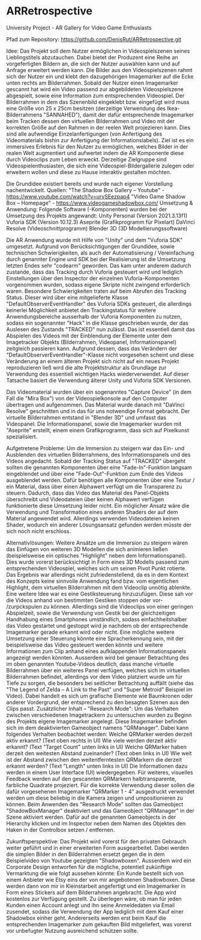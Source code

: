 # ARRetrospective
University Project - AR Gallery for Video Game Enthusiasts

Pfad zum Repository:
https://github.com/DenisRut/ARRetrospective.git

Idee:
Das Projekt soll dem Nutzer ermöglichen in Videospielszenen seines Lieblingstitels abzutauchen. Dabei bietet der Produzent eine Reihe an vorgefertigten Bildern an, die sich der Nutzer auswählen kann und auf Anfrage erweitert werden kann. Die Bilder aus den Videospielszenen rahmt sich der Nutzer ein und klebt den dazugehörigen Imagemarker auf die Ecke unten rechts am Bilderrahmen. Sobald der Nutzer einen Imagemarker gescannt hat wird ein Video passend zur abgebildeten Videospielszene abgespielt, sowie eine Information zum entsprechenden Videospiel.
Der Bilderrahmen in dem das Szenenbild eingeklebt bzw. eingefügt wird muss eine Größe von 25 x 25cm besitzen (derzeitige Verwendung des Ikea-Bilderrahmens "SANNAHED"), damit der dafür entsprechende Imagemarker beim Tracken dessen den virtuellen Bilderrahmen und Video mit der korrekten Größe auf den Rahmen in der reelen Welt projezieren kann.
Dies sind alle aufwendige Einzelanfertigungen (von Anfertigung des Videomaterials bishin zur Anfertigung der Informationslabels).
Ziel ist es ein immersives Erlebnis für den Nutzer zu ermöglichen, welches Bilder in der realen Welt augmentiert und aufwertet indem die AR Komponente diese durch Videoclips zum Leben erweckt. Derzeitige Zielgruppe sind Videospielenthusiasten, die sich eine Videospiel-Bildergallerie zulegen oder erweitern wollen und diese zu Hause interaktiv gestalten möchten.

Die Grundidee existiert bereits und wurde nach eigener Vorstellung nachentwickelt.
Quellen: 
"The Shadow Box Gallery – Youtube" - https://www.youtube.com/watch?v=urvSEezpap4
"Video Game Shadow Box – Homepage" - https://www.videogameshadowbox.com/
Umsetzung & Anwendung:
Folgende Software (-Komponenten) wurden bei der Umsetzung des Projekts angewandt:
Unity Personal (Version  2021.3.13f1)
Vuforia SDK (Version 10.12.3)
Aseprite (Grafikprogramm für Pixelart)
DaVinci Resolve (Videoschnittprogramm)
Blender 3D (3D Modellierungssoftware)

Die AR Anwendung wurde mit Hilfe von "Unity" und dem "Vuforia SDK" umgesetzt. Aufgrund von Berücksichtigungen der Grundidee, sowie technischen Schwierigkeiten, als auch der Automatisierung / Vereinfachung durch genannter Engine und SDK bei der Realisierung ist die Umsetzung letzten Endes sehr "codearm" geworden. Das kam unter anderem dadurch zustande, dass das Tracking durch Vuforia gesteuert wird und lediglich Einstellungen über den Inspector der einzelnen Vuforia-Komponenten vorgenommen wurden, sodass eigene Skripte nicht zwingend erforderlich waren.
Besondere Schwierigkeiten traten auf beim Abrufen des Tracking Status. Dieser wird über eine mitgelieferte Klasse "DefaultObserverEventHandler" des Vuforia SDKs gesteuert, die allerdings keinerlei Möglichkeit anbietet den Trackingstatus für weitere Anwendungsbereiche ausserhalb der Vuforia Komponenten zu nutzen, sodass ein sogenannter "Hack" in die Klasse geschrieben wurde, der das Auslesen des Zustands "TRACKED" nun zulässt. Das ist essentiell damit das Abspielen des Videos mit der Einblendung der Elemente unter dem Imagetracker Objekts (Bilderrahmen, Videopanel, Informationspanel) zeitgleich passieren kann.
Aufgrund dessen, dass das Verändern der "DefaultObserverEventHandler"-Klasse nicht vorgesehen scheint und diese Veränderung an einem älteren Projekt sich nicht auf ein neues Projekt reproduzieren ließ wird die alte Projektstruktur als Grundlage zur Verwendung des essentiell wichtigen Hacks wiederverwendet. Auf dieser Tatsache basiert die Verwendung älterer Unity und Vuforia SDK Versionen.

Das Videomaterial wurden über ein sogenanntes "Capture Device" (in dem Fall die "Mira Box") von der Videospielkonsole auf den Computer übertragen und aufgenommen. Das Material wurde danach mit "DaVinci Resolve" geschnitten und in das für uns notwendige Format gebracht.
Der virtuelle Bilderrahmen entstand in "Blender 3D" und umfasst das Videopanel.
Die Informationspanel, sowie die Imagemarker wurden mit "Aseprite" erstellt, einem einem Grafikprogramm, dass sich auf Pixelkunst spezialisiert.

Aufgetretene Probleme:
Um die Immersion zu steigern war das Ein- und Ausblenden des virtuellen Bilderrahmens, des Informationspanels und des Videos angedacht. Sobald der Tracking Status auf "TRACKED" übergeht sollten die genannten Komponenten über eine "Fade-In"-Funktion langsam eingeblendet und über eine "Fade-Out"-Funktion zum Ende des Videos ausgeblendet werden. Dafür benötigen alle Komponenten über eine Textur / ein Material, dass über einen Alphawert verfügt um die Transparenz zu steuern. Dadurch, dass das Video das Material des Panel-Objekts überschreibt und Videodateien über keinen Alphawert verfügen funktionierte diese Umsetzung leider nicht. Ein möglicher Ansatz wäre die Verwendung und Transformation eines anderen Shaders der auf dem Material angewendet wird. Allerdings verwenden Videodateien keinen Shader, wodurch ein anderer Lösungsansatz gefunden werden müsste der sich noch nicht erschloss.

Alternativlösungen:
Weitere Ansätze um die Immersion zu steigern wären das Einfügen von weiteren 3D Modellen die sich animieren ließen (beispielsweise ein optisches "Highlight" neben dem Informationspanel). Dies wurde vorerst berücksichtigt in Form eines 3D Modells passend zum entsprechenden Videospiel, welches sich um seinen Pivot Punkt rotierte. Das Ergebnis war allerdings nicht zufriedenstellend, da es in dem Kontext des Konzepts keine sinnvolle Anwendung fand bzw. vom eigentlichen Highlight, dem virtuellen Bilderrahmen mit dem Videoclip unnötig ablenkte.
Eine weitere Idee war es eine Gestiksteuerung hinzuzufügen. Diese sah vor die Videos anhand von bestimmten Gestiken stoppen oder vor- /zurpckspulen zu können. Allerdings sind die Videoclips von einer geringen Abspielzeit, sowie die Verwendung von Gestik bei der gleichzeitigen Handhabung eines Smartphones umständlich, sodass einfachheitshalber das Video gestartet und gestoppt wird je nachdem ob der entsprechende Imagemarker gerade erkannt wird oder nicht.
Eine mögliche weitere Umsetzung einer Steuerung könnte eine Spracherkennung sein, mit der beispielsweise das Video gesteuert werden könnte und weitere Informationen zum Clip anhand eines aufklappenden Informationspanels angezeigt werden könnten.
Ausserdem wird bei genauer Betrachtung des im oben genannten Youtube-Videos deutlich, dass manche virtuelle Bilderrahmen über ein weiteres Panel verfügen, welches sich im virtuellen Bilderrahmen befindet, allerdings vor dem Video platziert wurde um für Tiefe zu sorgen, die besonders bei seitlicher Betrachtung auffällt (siehe das "The Legend of Zelda – A Link to the Past" und "Super Metroid" Beispiel im Video). Dabei handelt es sich um grafische Elemente wie Baumkronen oder anderer Vordergrund, der entsprechend zu den besagten Szenen aus den Clips passt.
Zusätzlicher Inhalt – "Research Mode":
Um das Verhalten zwischen verschiedenen Imagetrackern zu untersuchen wurden zu Beginn des Projekts eigene Imagemarker angelegt. Diese Imagemarker befinden sich im dem deaktivierten Gameobject namens "QRManager". Dabei kann folgendes Verhalten beobachtet werden:
Welche QRMarker werden derzeit aktiv erkannt? (Text oben rechts in UI)
Wie viele werden derzeit aktiv erkannt? (Text "Target Count" unten links in UI)
Welche QRMarker haben derzeit den weitesten Abstand zueinander? (Text oben links in UI)
Wie weit ist der Abstand zwischen den weitentferntesten QRMarkern die derzeit erkannt werden? (Text "Length" unten links in UI)
Die Informationen dazu werden in einem User Interface (UI) wiedergegeben.
Für weiteres, visuelles Feedback werden auf den gescannten QRMarkern halbtransparente, farbliche Quadrate projeziert.
Für die korrekte Verwendung dieser sollen die dafür vorgesehenen Imagemarker "QRMarker 1 - 4" ausgedruckt verwendet werden um diese beliebig in die Kamera zeigen und umpositionieren zu können. Beim Anwenden des "Research Mode" sollten das Gameobject "ShadowBoxManager" deaktiviert und das Gameobject "QRManager" in der Szene aktiviert werden. Dafür auf die genannten Gameobjects in der Hierarchy klicken und im Inspector neben dem Namen des Objektes den Haken in der Controlbox setzen / entfernen.

Zukunftsperspektive:
Das Projekt wird vorerst für den privaten Gebrauch weiter geführt und in einer erweiterten Form ausgearbeitet. Dabei werden die simplen Bilder in den Bilderrahmen ersetzt gegen die in dem Beispielvideo von Youtube gezeigten "Shadowboxen".
Ausserdem wird ein Corporate Design entworfen für die mögliche, potentiell zukünftige Vermarktung die wie folgt aussehen könnte:
Ein Kunde bestellt sich von einem Anbieter wie Etsy eins der von mir angebotenen Shadowboxen. Diese werden dann von mir in Kleinstarbeit angefertigt und ein Imagemarker in Form eines Stickers auf dem Bilderrahmen angebracht. Die App wird kostenlos zur Verfügung gestellt. Zu überlegen wäre, ob man für jeden Kunden einen Account anlegt und ihn seine Anmeldedaten via Email zusendet, sodass die Verwendung der App lediglich mit dem Kauf einer Shadowbox einher geht. Andererseits werden erst beim Kauf die entsprechenden Imagemarker zum gekauften Bild mitgeliefert, was vorerst vor unbefugter Nutzung ausreichend schützen sollte.
